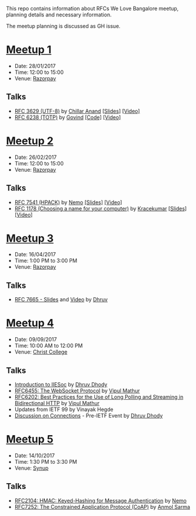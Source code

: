 This repo contains information about RFCs We Love Bangalore meetup, planning details and necessary information.

The meetup planning is discussed as GH issue.

# [Meetup 1](https://github.com/rfcswelove/rfcs_we_love/issues/1)

- Date: 28/01/2017
- Time: 12:00  to 15:00
- Venue: [Razorpay](https://where.rzp.io)

## Talks

- [RFC 3629 (UTF-8)](https://tools.ietf.org/html/rfc3629) by [Chillar Anand](https://twitter.com/ChillarAnand) [[Slides]](https://chillaranand.github.io/unicode/) [[Video]](https://www.youtube.com/watch?v=nQVMljKldvo)
- [RFC 6238 (TOTP)](https://tools.ietf.org/html/rfc6238) by [Govind](https://twitter.com/xgovindx) [[Code]](https://gist.github.com/GoWind/97cc76e3aa20b4c40e7c1c7bb74568ad) [[Video]](https://twitter.com/rfcs_we_love/status/825251870524395520)


# [Meetup 2](https://github.com/rfcswelove/rfcs_we_love/issues/5)

- Date: 26/02/2017
- Time: 12:00  to 15:00
- Venue: [Razorpay](https://where.rzp.io)

## Talks

- [RFC 7541 (HPACK)](https://tools.ietf.org/html/rfc7541) by [Nemo](https://github.com/captn3m0) [[Slides]]() [[Video]](https://t.co/ntKkyKgOq7)
- [RFC 1178 (Choosing a name for your computer)](https://tools.ietf.org/html/rfc1178) by [Kracekumar](https://github.com/kracekumar) [[Slides]](http://slides.com/kracekumarramaraju/naming-a-computer) [[Video]](https://t.co/zcbQb5Nico)

# [Meetup 3](https://github.com/rfcswelove/rfcs_we_love/issues/6)

- Date: 16/04/2017
- Time: 1:00 PM to 3:00 PM
- Venue: [Razorpay](https://where.rzp.io)

## Talks

- [RFC 7665 - Slides](https://github.com/dhruvdhody-huawei/ietf/blob/master/RFC%207665.pdf) and [Video](https://twitter.com/rfcs_we_love/status/853530315737841664) by [Dhruv](dhruvdhody-huawei)


# [Meetup 4](https://github.com/rfcswelove/rfcs_we_love/issues/7)

- Date: 09/09/2017
- Time: 10:00 AM to 12:00 PM
- Venue: [Christ College](https://goo.gl/maps/obFoavQdSy52)

## Talks

- [Introduction to IIESoc](https://github.com/dhruvdhody-huawei/iiesoc/blob/master/Introduction%20to%20IIESoc.pdf) by [Dhruv Dhody](https://github.com/dhruvdhody-huawei)
- [RFC6455: The WebSocket Protocol](https://gitpitch.com/VipulMathur/rfc-meetup-sep2017?grs=gitlab) by [Vipul Mathur](https://twitter.com/VipulMathur)
- [RFC6202: Best Practices for the Use of Long Polling and Streaming in Bidirectional HTTP](https://gitpitch.com/VipulMathur/rfc-meetup-sep2017?grs=gitlab) by [Vipul Mathur](https://twitter.com/VipulMathur)
- Updates from IETF 99 by Vinayak Hegde
- [Discussion on Connections](https://cdn.rawgit.com/dhruvdhody-huawei/iiesoc/172581b7/Connections.pdf) - Pre-IETF Event by [Dhruv Dhody](https://github.com/dhruvdhody-huawei)

# [Meetup 5](https://github.com/rfcswelove/rfcs_we_love/issues/8)

- Date: 14/10/2017
- Time: 1:30 PM to 3:30 PM
- Venue: [Synup](http://bit.ly/old-synup-office)

## Talks

- [RFC2104: HMAC: Keyed-Hashing for Message Authentication](http://slides.com/captn3m0/deck-9#/) by [Nemo](https://github.com/captn3m0)
- [RFC7252:  The Constrained Application Protocol (CoAP)](https://speakerd.s3.amazonaws.com/presentations/652da89359ea40bab194a5607f4bed2b/CoAP.pdf) by [Anmol Sarma](https://www.anmolsarma.in/)
